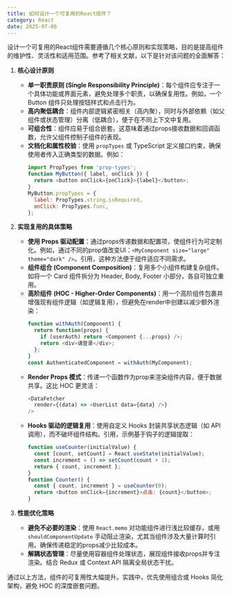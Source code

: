 ```yaml
---
title: 如何设计一个可复用的React组件？
category: React
date: 2025-07-06
---
```

设计一个可复用的React组件需要遵循几个核心原则和实现策略，目的是提高组件的维护性、灵活性和适用范围。参考了相关文献，以下是针对该问题的全面解答：

1. **核心设计原则**
   - **单一职责原则 (Single Responsibility Principle)**：每个组件应专注于一个具体功能或界面元素，避免处理多个职责，以确保复用性。例如，一个 Button 组件只处理按钮样式和点击行为。
   - **高内聚低耦合**：组件内部逻辑紧密相关（高内聚），同时与外部依赖（如父组件或状态管理）分离（低耦合），便于在不同上下文中复用。
   - **可组合性**：组件应易于组合嵌套。这意味着通过props接收数据和回调函数，允许父组件控制子组件的表现。
   - **文档化和属性校验**：使用 `propTypes` 或 TypeScript 定义接口约束，确保使用者传入正确类型的数据。例如：
     ```javascript
     import PropTypes from 'prop-types';
     function MyButton({ label, onClick }) {
       return <button onClick={onClick}>{label}</button>;
     }
     MyButton.propTypes = {
       label: PropTypes.string.isRequired,
       onClick: PropTypes.func,
     };
     ```

2. **实现复用的具体策略**
   - **使用 Props 驱动配置**：通过props传递数据和配置项，使组件行为可定制化。例如，通过不同的prop值改变UI：`<MyComponent size="large" theme="dark" />`。引用，这种方法便于组件适应不同需求。
   - **组件组合 (Component Composition)**：复用多个小组件构建复杂组件。如将一个 Card 组件拆分为 Header, Body, Footer 小部分，各自可独立重用。
   - **高阶组件 (HOC - Higher-Order Components)**：用一个高阶组件包裹并增强现有组件逻辑（如逻辑复用），但避免在render中创建以减少额外渲染：
     ```javascript
     function withAuth(Component) {
       return function(props) {
         if (userAuth) return <Component {...props} />;
         return <div>请登录</div>;
       };
     }
     const AuthenticatedComponent = withAuth(MyComponent);
     ```
   - **Render Props 模式**：传递一个函数作为prop来渲染组件内容，便于数据共享。这比 HOC 更灵活：
     ```javascript
     <DataFetcher 
       render={(data) => <UserList data={data} />} 
     />
     ```
   - **Hooks 驱动的逻辑复用**：使用自定义 Hooks 封装共享状态逻辑（如 API 调用），而不破坏组件结构。引用，示例基于钩子的逻辑提取：
     ```javascript
     function useCounter(initialValue) {
       const [count, setCount] = React.useState(initialValue);
       const increment = () => setCount(count + 1);
       return { count, increment };
     }
     function Counter() {
       const { count, increment } = useCounter(0);
       return <button onClick={increment}>点击: {count}</button>;
     }
     ```

3. **性能优化策略**
   - **避免不必要的渲染**：使用 `React.memo` 对功能组件进行浅比较缓存，或用 `shouldComponentUpdate` 手动阻止渲染，尤其当组件涉及大量计算时引用。确保传递稳定的props减少比较成本。
   - **解耦状态管理**：尽量使用容器组件处理状态，展现组件接收props并专注渲染。结合 Redux 或 Context API 隔离全局状态干扰。

通过以上方法，组件的可复用性大幅提升。实践中，优先使用组合或 Hooks 简化架构，避免 HOC 的深度嵌套问题。
